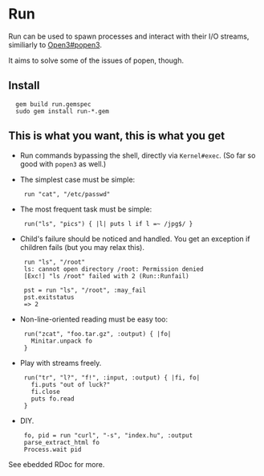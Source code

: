 Run
===

Run can be used to spawn processes and interact with their I/O streams,
similiarly to [Open3#popen3](http://apidock.com/ruby/Open3/popen3).

It aims to solve some of the issues of popen, though.

Install
-------

      gem build run.gemspec
      sudo gem install run-*.gem

This is what you want, this is what you get
-------------------------------------------

* Run commands bypassing the shell, directly via `Kernel#exec`.
  (So far so good with `popen3` as well.)
* The simplest case must be simple:

       run "cat", "/etc/passwd"

* The most frequent task must be simple:

       run("ls", "pics") { |l| puts l if l =~ /jpg$/ }

* Child's failure should be noticed and handled. You get an exception if children fails
  (but you may relax this).

       run "ls", "/root"
       ls: cannot open directory /root: Permission denied
       [Exc!] "ls /root" failed with 2 (Run::Runfail)

       pst = run "ls", "/root", :may_fail
       pst.exitstatus
       => 2

* Non-line-oriented reading must be easy too:

       run("zcat", "foo.tar.gz", :output) { |fo|
         Minitar.unpack fo
       }

* Play with streams freely.

       run("tr", "l?", "f!", :input, :output) { |fi, fo|
         fi.puts "out of luck?"
         fi.close
         puts fo.read
       }

* DIY.

       fo, pid = run "curl", "-s", "index.hu", :output
       parse_extract_html fo
       Process.wait pid

See ebedded RDoc for more.
